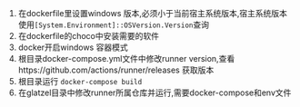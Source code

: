 1. 在dockerfile里设置windows 版本,必须小于当前宿主系统版本,宿主系统版本使用`[System.Environment]::OSVersion.Version`查询
2. 在dockerfile的choco中安装需要的软件
3. docker开启windows 容器模式
4. 根目录docker-compose.yml文件中修改runner version,查看https://github.com/actions/runner/releases 获取版本
5. 根目录运行 `docker-compose build`
6. 在glatzel目录中修改runner所属仓库并运行,需要docker-compose和env文件